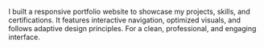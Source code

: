 I built a responsive portfolio website to showcase my projects, skills, and certifications. 
It features interactive navigation, optimized visuals, and follows adaptive design principles.
For a clean, professional, and engaging interface.
